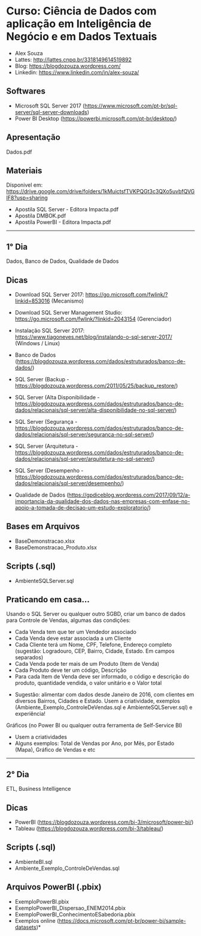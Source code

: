 # Curso: Ciência de Dados com aplicação em Inteligência de Negócio e em Dados Textuais
- Alex Souza
- Lattes: http://lattes.cnpq.br/3318149614519892
- Blog: https://blogdozouza.wordpress.com/
- Linkedin: https://www.linkedin.com/in/alex-souza/

Softwares
---------
- Microsoft SQL Server 2017 (https://www.microsoft.com/pt-br/sql-server/sql-server-downloads)
- Power BI Desktop (https://powerbi.microsoft.com/pt-br/desktop/)

Apresentação
------------
Dados.pdf

Materiais
------------
Dísponivel em: https://drive.google.com/drive/folders/1kMuictsfTVKPQGt3c3QXo5uvbfQVGIF8?usp=sharing

- Apostila SQL Server - Editora Impacta.pdf
- Apostila DMBOK.pdf
- Apostila PowerBI - Editora Impacta.pdf

--------------------------------------------------------------------------------------------------
1° Dia
-----------
Dados, Banco de Dados, Qualidade de Dados

Dicas
-----
- Download SQL Server 2017: https://go.microsoft.com/fwlink/?linkid=853016 (Mecanismo)
- Download SQL Server Management Studio: https://go.microsoft.com/fwlink/?linkid=2043154 (Gerenciador)
- Instalação SQL Server 2017: https://www.tiagoneves.net/blog/instalando-o-sql-server-2017/ (Windows / Linux)

- Banco de Dados (https://blogdozouza.wordpress.com/dados/estruturados/banco-de-dados/)
- SQL Server (Backup - https://blogdozouza.wordpress.com/2011/05/25/backup_restore/)
- SQL Server (Alta Disponibilidade - https://blogdozouza.wordpress.com/dados/estruturados/banco-de-dados/relacionais/sql-server/alta-disponibilidade-no-sql-server/)
- SQL Server (Segurança - https://blogdozouza.wordpress.com/dados/estruturados/banco-de-dados/relacionais/sql-server/seguranca-no-sql-server/)
- SQL Server (Arquitetura - https://blogdozouza.wordpress.com/dados/estruturados/banco-de-dados/relacionais/sql-server/arquitetura-no-sql-server/)
- SQL Server (Desempenho - https://blogdozouza.wordpress.com/dados/estruturados/banco-de-dados/relacionais/sql-server/desempenho/)
- Qualidade de Dados (https://gpdiceblog.wordpress.com/2017/09/12/a-importancia-da-qualidade-dos-dados-nas-empresas-com-enfase-no-apoio-a-tomada-de-decisao-um-estudo-exploratorio/)

Bases em Arquivos
-------------
- BaseDemonstracao.xlsx
- BaseDemonstracao_Produto.xlsx

Scripts (.sql)
-------------
- AmbienteSQLServer.sql

Praticando em casa...
-------------
Usando o SQL Server ou qualquer outro SGBD, criar um banco de dados para Controle de Vendas, algumas das condições:
- Cada Venda tem que ter um Vendedor associado
- Cada Venda deve estar associada a um Cliente
- Cada Cliente terá um Nome, CPF, Telefone, Endereço completo (sugestão: Logradouro, CEP, Bairro, Cidade, Estado. Em campos separados)
- Cada Venda pode ter mais de um Produto (Item de Venda)
- Cada Produto deve ter um código, Descrição
- Para cada Item de Venda deve ser informado, o código e descrição do produto, quantidade vendida, o valor unitário e o Valor total

* Sugestão: alimentar com dados desde Janeiro de 2016, com clientes em diversos Bairros, Cidades e Estado. Usem a criatividade, exemplos (Ambiente_Exemplo_ControleDeVendas.sql e AmbienteSQLServer.sql) e experiência!

Gráficos (no Power BI ou qualquer outra ferramenta de Self-Service BI)
- Usem a criatividades
- Alguns exemplos: Total de Vendas por Ano, por Mês, por Estado (Mapa), Gráfico de Vendas e etc

--------------------------------------------------------------------------------------------------
2° Dia
-----------
ETL, Business Intelligence

Dicas
-----
- PowerBI (https://blogdozouza.wordpress.com/bi-3/microsoft/power-bi/)
- Tableau (https://blogdozouza.wordpress.com/bi-3/tableau/)

Scripts (.sql)
-------------
- AmbienteBI.sql
- Ambiente_Exemplo_ControleDeVendas.sql

Arquivos PowerBI (.pbix)
-------------
- ExemploPowerBI.pbix
- ExemploPowerBI_Dispersao_ENEM2014.pbix
- ExemploPowerBI_ConhecimentoESabedoria.pbix
- Exemplos online (https://docs.microsoft.com/pt-br/power-bi/sample-datasets)*
